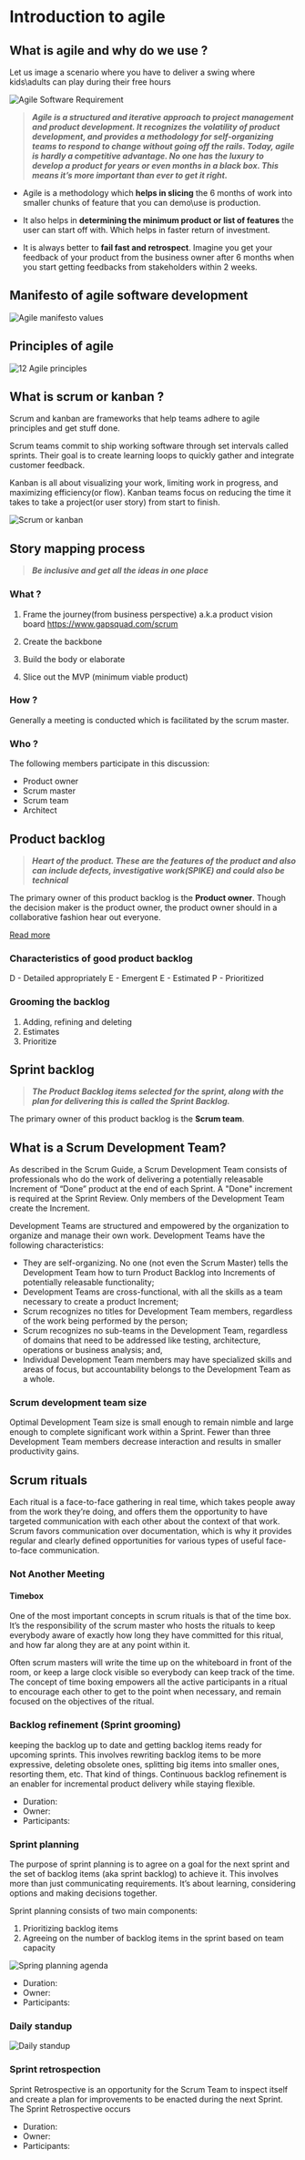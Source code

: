 # Introduction to agile

## What is agile and why do we use ?

Let us image a scenario where you have to deliver a swing where kids\adults can play during their free hours

![Agile Software Requirement](img/Agile-Software-Requirements.jpg)

> **_Agile is a structured and iterative approach to project management and product development. It recognizes the volatility of product development, and provides a methodology for self-organizing teams to respond to change without going off the rails. Today, agile is hardly a competitive advantage. No one has the luxury to develop a product for years or even months in a black box. This means it’s more important than ever to get it right._**

- Agile is a methodology which **helps in slicing** the 6 months of work into smaller chunks of feature that you can demo\use is production. 

- It also helps in **determining the minimum product or list of features** the user can start off with. Which helps in faster return of investment.

- It is always better to **fail fast and retrospect**. Imagine you get your feedback of your product from the business owner after 6 months when you start getting feedbacks from stakeholders within 2 weeks.

## Manifesto of agile software development

![Agile manifesto values](img/agile-manifesto-infographic.png)

## Principles of agile

![12 Agile principles](img/12-agile-principles-infographic.png)


## What is scrum or kanban ?

Scrum and kanban are frameworks that help teams adhere to agile principles and get stuff done.

Scrum teams commit to ship working software through set intervals called sprints. Their goal is to create learning loops to quickly gather and integrate customer feedback. 

Kanban is all about visualizing your work, limiting work in progress, and maximizing efficiency(or flow). Kanban teams focus on reducing the time it takes to take a project(or user story) from start to finish. 

![Scrum or kanban](img/scrum-or-kanban.png)


## Story mapping process

> **_Be inclusive and get all the ideas in one place_**

### What ?

1.  Frame the journey(from business perspective) a.k.a product vision board
    https://www.gapsquad.com/scrum

2.  Create the backbone

3.  Build the body or elaborate

4.  Slice out the MVP (minimum viable product)

### How ?

Generally a meeting is conducted which is facilitated by the scrum master. 

### Who ?

The following members participate in this discussion:

- Product owner
- Scrum master
- Scrum team
- Architect

## Product backlog

> **_Heart of the product. These are the features of the product and also can include defects, investigative work(SPIKE) and could also be technical_**

The primary owner of this product backlog is the **Product owner**. Though the decision maker is the product owner, the product owner should in a collaborative fashion hear out everyone.

[Read more](https://www.agilealliance.org/glossary/backlog/)

### Characteristics of good product backlog

D - Detailed appropriately
E - Emergent
E - Estimated
P - Prioritized

### Grooming the backlog

1. Adding, refining and deleting
2. Estimates
3. Prioritize

## Sprint backlog

> **_The Product Backlog items selected for the sprint, along with the plan for delivering this is called the Sprint Backlog._**

The primary owner of this product backlog is the **Scrum team**.

## What is a Scrum Development Team?

As described in the Scrum Guide, a Scrum Development Team consists of professionals who do the work of delivering a potentially releasable Increment of “Done” product at the end of each Sprint. A "Done" increment is required at the Sprint Review. Only members of the Development Team create the Increment.

Development Teams are structured and empowered by the organization to organize and manage their own work. Development Teams have the following characteristics:

- They are self-organizing. No one (not even the Scrum Master) tells the Development Team how to turn Product Backlog into Increments of potentially releasable functionality;
- Development Teams are cross-functional, with all the skills as a team necessary to create a product Increment;
- Scrum recognizes no titles for Development Team members, regardless of the work being performed by the person; 
- Scrum recognizes no sub-teams in the Development Team, regardless of domains that need to be addressed like testing, architecture, operations or business analysis; and,
- Individual Development Team members may have specialized skills and areas of focus, but accountability belongs to the Development Team as a whole.


### Scrum development team size

Optimal Development Team size is small enough to remain nimble and large enough to complete significant work within a Sprint. Fewer than three Development Team members decrease interaction and results in smaller productivity gains.

## Scrum rituals

Each ritual is a face-to-face gathering in real time, which takes people away from the work they’re doing, and offers them the opportunity to have targeted communication with each other about the context of that work. Scrum favors communication over documentation, which is why it provides regular and clearly defined opportunities for various types of useful face-to-face communication.

### Not Another Meeting

#### Timebox

One of the most important concepts in scrum rituals is that of the time box. It’s the responsibility of the scrum master who hosts the rituals to keep everybody aware of exactly how long they have committed for this ritual, and how far along they are at any point within it.

Often scrum masters will write the time up on the whiteboard in front of the room, or keep a large clock visible so everybody can keep track of the time. The concept of time boxing empowers all the active participants in a ritual to encourage each other to get to the point when necessary, and remain focused on the objectives of the ritual.

### Backlog refinement (Sprint grooming)

keeping the backlog up to date and getting backlog items ready for upcoming sprints. This involves rewriting backlog items to be more expressive, deleting obsolete ones, splitting big items into smaller ones, resorting them, etc. That kind of things. Continuous backlog refinement is an enabler for incremental product delivery while staying flexible.

- Duration:
- Owner:
- Participants:

### Sprint planning

The purpose of sprint planning is to agree on a goal for the next sprint and the set of backlog items (aka sprint backlog) to achieve it. This involves more than just communicating requirements. It’s about learning, considering options and making decisions together.

Sprint planning consists of two main components: 
1. Prioritizing backlog items  
2. Agreeing on the number of backlog items in the sprint based on team capacity

![Spring planning agenda](img/sprint-planning.png)

- Duration:
- Owner:
- Participants:

### Daily standup

![Daily standup](img/daily-stand-up-meeting.png)

### Sprint retrospection

Sprint Retrospective is an opportunity for the Scrum Team to inspect itself and create a plan for improvements to be enacted during the next Sprint. The Sprint Retrospective occurs

- Duration:
- Owner:
- Participants:
